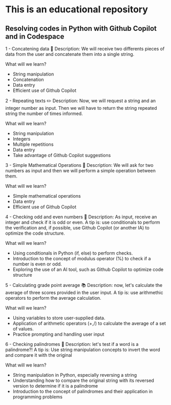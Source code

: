 # This is an educational repository
## Resolving codes in Python with Github Copilot and in Codespace


1 - Concatening data 🐾
Description: We will receive two differents pieces of data from the user and concatenate them into a single string.


What will we learn? 

- String manipulation
- Concatenation
- Data entry
- Efficient use of Github Copilot

2 - Repeating texts  ✏️
Description: Now, we will request a string and an integer number as input. Then we will have to return the string repeated string the number of times informed.

What will we learn?

- String manipulation
- Integers
- Multiple repetitions 
- Data entry
- Take advantage of Github Copilot suggestions

3 - Simple Mathematical Operations 📐
Description: We will ask for two numbers as input and then we will perform a simple operation between them.

What will we learn?

- Simple mathematical operations
- Data entry
- Efficient use of Github Copilot

4 - Checking odd and even numbers  🧮
Description: As input, receive an integer and check if it is odd or even. A tip is: use conditionals to perform the verification and, if possible, use Github Copilot (or another IA) to optimize the code structure. 

What will we learn?

- Using conditionals in Python (if, else) to perform checks. 
- Introduction to the concept of modulus operator (%) to check if a number is even or odd.
- Exploring the use of an AI tool, such as Github Copilot to optimize code structure
  
5 - Calculating grade point average  📚
Description: now, let's calculate the average of three scores provided in the user input. A tip is: use arithmethic operators to perform the average calculation.

What will we learn?

- Using variables to store user-supplied data.
- Application of arithmetic operators (+,/) to calculate the average of a set of values.
- Practice prompting and handling user input

6 - Checking palindromes 🔄
Description: let's test if a word is a palindrome?! A tip is: Use string manipulation concepts to invert the word and compare it with the original 

What will we learn?

- String manipulation in Python, especially reversing a string
- Understanding how to compare the original string with its reversed version to determine if it is a palindrome
- Introduction to the concept of palindromes and their application in programming problems
